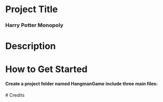 # Project Title
###  Harry Potter Monopoly

# Description
#### 

# How to Get Started
#### Create a project folder named HangmanGame include three main files:


# Credits
###
